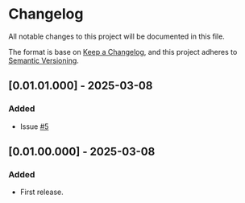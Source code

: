 # Changelog
All notable changes to this project will be documented in this file.

The format is base on [Keep a Changelog](https://keepachangelog.com/en/1.1.0/), and this project adheres to [Semantic Versioning](https://semver.org/spec/v2.0.0.html).


## [0.01.01.000] - 2025-03-08
### Added
- Issue [#5](https://github.com/j3-signalroom/aws-clients-python_lib/issues/5)

## [0.01.00.000] - 2025-03-08
### Added
- First release.